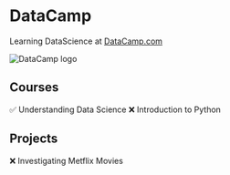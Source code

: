 # DataCamp
Learning DataScience at [DataCamp.com](https://app.datacamp.com/)

![DataCamp logo](/tools/datacamp.svg)

## Courses
✅ Understanding Data Science
❌ Introduction to Python

## Projects
❌ Investigating Metflix Movies